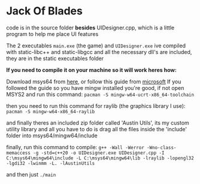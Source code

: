# Jack Of Blades

code is in the source folder **besides** UIDesigner.cpp, which is a little program to help me place UI features

The 2 executables `main.exe` (the game) and `UIDesigner.exe` ive compiled with static-libc++ and static-libgcc and all the necessary dll's are included, they are in the static executables folder

**If you need to compile it on your machine so it will work heres how:**

Download msys64 from [here](https://www.msys2.org/), or follow this guide from [microsoft](https://code.visualstudio.com/docs/cpp/config-mingw)
If you followed the guide so you have mingw installed you're good, if not open MSYS2 and run this command:
`pacman -S mingw-w64-ucrt-x86_64-toolchain`

then you need to run this command for raylib (the graphics library I use):
`pacman -S mingw-w64-x86_64-raylib`

and finally theres an included zip folder called 'Austin Utils', its my custom utility library and all you have to do is drag all the files inside the 'include' folder into msys64/mingw64/include

finally, run this command to compile:
`g++ -Wall -Werror -Wno-class-memaccess -g -std=c++20 -o UIDesigner.exe UIDesigner.cpp -I C:\msys64\mingw64\include -L C:\msys64\mingw64\lib -lraylib -lopengl32 -lgdi32 -lwinmm -L. -lAustinUtils`

and then just `./main`